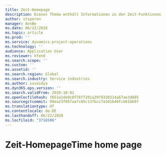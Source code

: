 ```yaml
---
title: Zeit-Homepage
description: Dieses Thema enthält Informationen zu den Zeit-Funktionen in Microsoft Dynamics 365 Project Vorgängen.
author: stsporen
manager: AnnBe
ms.date: 06/22/2020
ms.topic: article
ms.prod: ''
ms.service: dynamics-project-operations
ms.technology: ''
audience: Application User
ms.reviewer: kfend
ms.search.scope: ''
ms.custom: ''
ms.assetid: ''
ms.search.region: Global
ms.search.industry: Service industries
ms.author: suvaidya
ms.dyn365.ops.version: ''
ms.search.validFrom: 2020-10-01
ms.openlocfilehash: f651a1de9c8f76ff201a39f9320314a67ae3d885
ms.sourcegitcommit: 99ea23f95faa7c85c13fbcc7a3d1b40fc661b697
ms.translationtype: HT
ms.contentlocale: de-DE
ms.lasthandoff: 06/22/2020
ms.locfileid: "3716506"
---
```

# <a name="time-home-page"></a><span data-ttu-id="9d056-103">Zeit-Homepage</span><span class="sxs-lookup"><span data-stu-id="9d056-103">Time home page</span></span>

